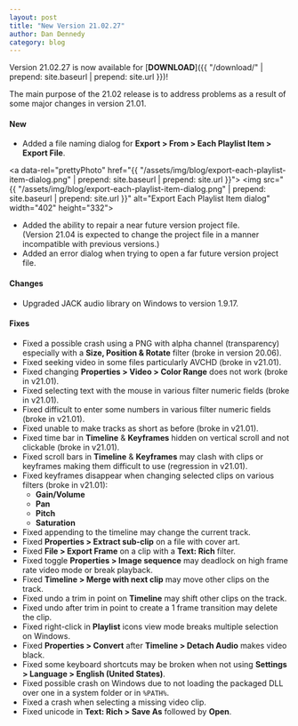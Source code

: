 ```yaml
---
layout: post
title: "New Version 21.02.27"
author: Dan Dennedy
category: blog
---
```


Version 21.02.27 is now available for [**DOWNLOAD**]({{ "/download/" | prepend: site.baseurl | prepend: site.url }})!

The main purpose of the 21.02 release is to address problems as a result of some major changes in version 21.01.

#### New

- Added a file naming dialog for **Export > From > Each Playlist Item > Export File**.

<a data-rel="prettyPhoto" href="{{ "/assets/img/blog/export-each-playlist-item-dialog.png" | prepend: site.baseurl | prepend: site.url }}">
<img src="{{ "/assets/img/blog/export-each-playlist-item-dialog.png" | prepend: site.baseurl | prepend: site.url }}"
alt="Export Each Playlist Item dialog" width="402" height="332"></a>

- Added the ability to repair a near future version project file.  
  (Version 21.04 is expected to change the project file in a manner incompatible with previous versions.)
- Added an error dialog when trying to open a far future version project file.

#### Changes

- Upgraded JACK audio library on Windows to version 1.9.17.

#### Fixes

- Fixed a possible crash using a PNG with alpha channel (transparency) especially with a **Size, Position & Rotate**
  filter (broke in version 20.06).
- Fixed seeking video in some files particularly AVCHD (broke in v21.01).
- Fixed changing **Properties > Video > Color Range** does not work (broke in v21.01).
- Fixed selecting text with the mouse in various filter numeric fields (broke in v21.01).
- Fixed difficult to enter some numbers in various filter numeric fields (broke in v21.01).
- Fixed unable to make tracks as short as before (broke in v21.01).
- Fixed time bar in **Timeline** &amp; **Keyframes** hidden on vertical scroll and not clickable (broke in v21.01).
- Fixed scroll bars in **Timeline** &amp; **Keyframes** may clash with clips or keyframes making them difficult to use
  (regression in v21.01).
- Fixed keyframes disappear when changing selected clips on various filters (broke in v21.01): 
  - **Gain/Volume**
  - **Pan**
  - **Pitch**
  - **Saturation**
- Fixed appending to the timeline may change the current track.
- Fixed **Properties > Extract sub-clip** on a file with cover art.
- Fixed **File > Export Frame** on a clip with a **Text: Rich** filter.
- Fixed toggle **Properties > Image sequence** may deadlock on high frame rate video mode or break playback.
- Fixed **Timeline > Merge with next clip** may move other clips on the track.
- Fixed undo a trim in point on **Timeline** may shift other clips on the track.
- Fixed undo after trim in point to create a 1 frame transition may delete the clip.
- Fixed right-click in **Playlist** icons view mode breaks multiple selection on Windows.
- Fixed **Properties > Convert** after **Timeline > Detach Audio** makes video black.
- Fixed some keyboard shortcuts may be broken when not using **Settings > Language > English (United States)**.
- Fixed possible crash on Windows due to not loading the packaged DLL over one in a system folder or in `%PATH%`.
- Fixed a crash when selecting a missing video clip.
- Fixed unicode in **Text: Rich > Save As** followed by **Open**.
